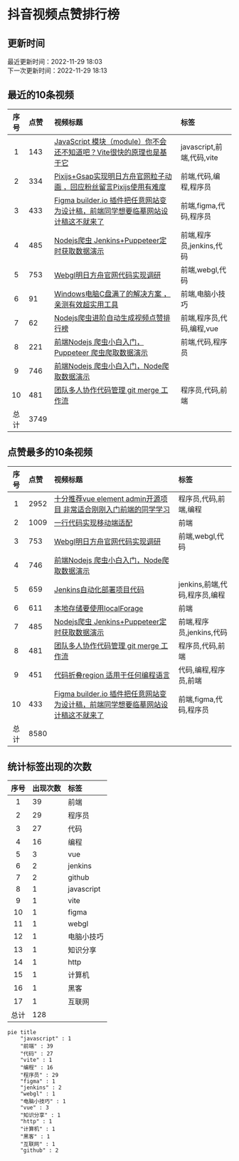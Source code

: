 # 抖音视频点赞排行榜

## 更新时间

最近更新时间：2022-11-29 18:03<br/>下一次更新时间：2022-11-29 18:13

## 最近的10条视频

|序号|点赞|视频标题|标签|
|:--:|:--|:--|:--|
|1|143|[JavaScript 模块（module）你不会还不知道吧？Vite很快的原理也是基于它    ](https://douyin.com/video/7171175488021384455)|javascript,前端,代码,vite|
|2|334|[Pixijs+Gsap实现明日方舟官网粒子动画 ，回应粉丝留言Pixijs使用有难度    ](https://douyin.com/video/7170813541367221518)|前端,代码,编程,程序员|
|3|433|[Figma builder.io 插件把任意网站变为设计稿，前端同学想要临摹网站设计稿这不就来了    ](https://douyin.com/video/7170354855603621150)|前端,figma,代码,程序员|
|4|485|[Nodejs爬虫 Jenkins+Puppeteer定时获取数据演示    ](https://douyin.com/video/7170040411379993887)|前端,程序员,jenkins,代码|
|5|753|[Webgl明日方舟官网代码实现调研     ](https://douyin.com/video/7169612171553361183)|前端,webgl,代码|
|6|91|[Windows电脑C盘满了的解决方案 ，亲测有效超实用工具   ](https://douyin.com/video/7169207535067581733)|前端,电脑小技巧|
|7|62|[Nodejs爬虫进阶自动生成视频点赞排行榜         ](https://douyin.com/video/7168574795687152927)|前端,程序员,代码,编程,vue|
|8|221|[前端Nodejs 爬虫小白入门，Puppeteer 爬虫爬取数据演示   ](https://douyin.com/video/7168197260734401799)|前端,代码,程序员|
|9|746|[前端Nodejs 爬虫小白入门，Node爬取数据演示](https://douyin.com/video/7167758991055998222)||
|10|481|[团队多人协作代码管理 git merge 工作流     ](https://douyin.com/video/7167047701987708173)|程序员,代码,前端|
|总计|3749|||

## 点赞最多的10条视频

|序号|点赞|视频标题|标签|
|:--:|:--|:--|:--|
|1|2952|[十分推荐vue element admin开源项目 非常适合刚刚入门前端的同学学习   ](https://douyin.com/video/7161996754227907873)|程序员,代码,前端,编程|
|2|1009|[一行代码实现移动端适配 ](https://douyin.com/video/7158472643610561825)|前端|
|3|753|[Webgl明日方舟官网代码实现调研     ](https://douyin.com/video/7169612171553361183)|前端,webgl,代码|
|4|746|[前端Nodejs 爬虫小白入门，Node爬取数据演示](https://douyin.com/video/7167758991055998222)||
|5|659|[Jenkins自动化部署项目代码          ](https://douyin.com/video/7165912754023419172)|jenkins,前端,代码,程序员,编程|
|6|611|[本地存储要使用localForage  ](https://douyin.com/video/7158668556664573188)|前端|
|7|485|[Nodejs爬虫 Jenkins+Puppeteer定时获取数据演示    ](https://douyin.com/video/7170040411379993887)|前端,程序员,jenkins,代码|
|8|481|[团队多人协作代码管理 git merge 工作流     ](https://douyin.com/video/7167047701987708173)|程序员,代码,前端|
|9|451|[代码折叠region 适用于任何编程语言    ](https://douyin.com/video/7160892403325439271)|代码,编程,程序员,前端|
|10|433|[Figma builder.io 插件把任意网站变为设计稿，前端同学想要临摹网站设计稿这不就来了    ](https://douyin.com/video/7170354855603621150)|前端,figma,代码,程序员|
|总计|8580|||

## 统计标签出现的次数

|序号|出现次数|标签|
|:--:|:--|:--|
|1|39|前端|
|2|29|程序员|
|3|27|代码|
|4|16|编程|
|5|3|vue|
|6|2|jenkins|
|7|2|github|
|8|1|javascript|
|9|1|vite|
|10|1|figma|
|11|1|webgl|
|12|1|电脑小技巧|
|13|1|知识分享|
|14|1|http|
|15|1|计算机|
|16|1|黑客|
|17|1|互联网|
|总计|128||

```Mermaid
pie title 
    "javascript" : 1
    "前端" : 39
    "代码" : 27
    "vite" : 1
    "编程" : 16
    "程序员" : 29
    "figma" : 1
    "jenkins" : 2
    "webgl" : 1
    "电脑小技巧" : 1
    "vue" : 3
    "知识分享" : 1
    "http" : 1
    "计算机" : 1
    "黑客" : 1
    "互联网" : 1
    "github" : 2
```

